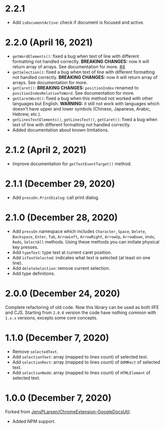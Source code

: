 # 2.2.1

- Add `isDocumentActive`: check if document is focused and active.


# 2.2.0 (April 16, 2021)

- `getWordElements()`: fixed a bug when text of line with different formatting not handled correctly. **BREAKING CHANGES:** now it will return array of arrays. See documentation for more. [#4](https://github.com/Amaimersion/google-docs-utils/issues/4)
- `getSelection()`: fixed a bug when text of line with different formatting not handled correctly. **BREAKING CHANGES:** now it will return array of arrays. See documentation for more.
- `getCaret()`: **BREAKING CHANGES:** `positionIndex` renamed to `positionIndexRelativeToWord`. See documentation for more.
- `getCaretWord()`: fixed a bug when this method not worked with other languages but English. **WARNING:** it still not work with languages which doesn't have upper and lower symbols (Chinese, Japanese, Arabic, Hebrew, etc.).
- `getLinesTextElements()`, `getLinesText()`, `getCaret()`: fixed a bug when text of line with different formatting not handled correctly.
- Added documentation about known limitations.


# 2.1.2 (April 2, 2021)

- Improve documentation for `getTextEventTarget()` method.


# 2.1.1 (December 29, 2020)

- Add `pressOn.PrintDialog`: call print dialog.


# 2.1.0 (December 28, 2020)

- Add `pressOn` namespace which includes `Character`, `Space`, `Delete`, `Backspace`, `Enter`, `Tab`, `ArrowLeft`, `ArrowRight`, `ArrowUp`, `ArrowDown`, `Undo`, `Redo`, `SelectAll` methods. Using these methods you can imitate physical key presses.
- Add `typeText`: type text at current caret position.
- Add `isTextSelected`: indicates what text is selected (at least on one line).
- Add `deleteSelection`: remove current selection.
- Add type definitions.


# 2.0.0 (December 24, 2020)

Complete refactoring of old code. Now this library can be used as both IIFE and CJS. Starting from `2.0.0` version the code have nothing common with `1.x.x` versions, excepts some core concepts.


# 1.1.0 (December 7, 2020)

- Remove `selectedText`.
- Add `selectionText`: array (mapped to lines count) of selected text.
- Add `selectionRect`: array (mapped to lines count) of `DOMRect` of selected text.
- Add `selectionNode`: array (mapped to lines count) of `HTMLElement` of selected text.


# 1.0.0 (December 7, 2020)

Forked from [JensPLarsen/ChromeExtension-GoogleDocsUtil](https://github.com/JensPLarsen/ChromeExtension-GoogleDocsUtil).

- Added NPM support.
